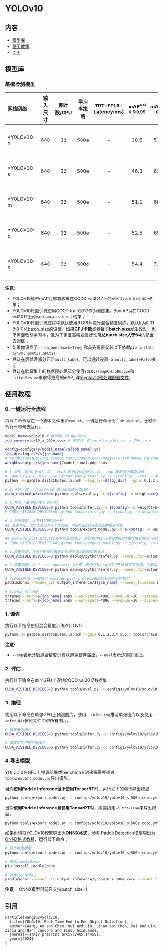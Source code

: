 # YOLOv10

## 内容

- [模型库](#模型库)
- [使用教程](#使用教程)
- [引用](#引用)

## 模型库

### 基础检测模型

| 网络网络       | 输入尺寸 | 图片数/GPU | 学习率策略 | TRT-FP16-Latency(ms) | mAP<sup>val<br>0.5:0.95 | mAP<sup>val<br>0.5 | Params(M) | FLOPs(G) |                                      下载链接                                      |               配置文件                |
|:-----------|:----:|:-------:|:-----:|:--------------------:|:-----------------------:|:------------------:|:---------:|:--------:|:------------------------------------------------------------------------------:|:---------------------------------:|
| *YOLOv10-n | 640  |   32    | 500e  |          -           |          38.5           |        53.9        |    2.3    |   6.7    | [下载链接](https://bj.bcebos.com/v1/paddledet/models/yolov10_n_500e_coco.pdparams) | [配置文件](./yolov10_n_500e_coco.yml) |
| *YOLOv10-s | 640  |   32    | 500e  |          -           |          46.3           |        63.0        |    7.2    |   21.6   | [下载链接](https://bj.bcebos.com/v1/paddledet/models/yolov10_s_500e_coco.pdparams) | [配置文件](./yolov10_s_500e_coco.yml) |
| *YOLOv10-m | 640  |   32    | 500e  |          -           |          51.1           |        68.2        |   15.4    |   59.1   | [下载链接](https://bj.bcebos.com/v1/paddledet/models/yolov10_m_500e_coco.pdparams) | [配置文件](./yolov10_m_500e_coco.yml) |
| *YOLOv10-b | 640  |   32    | 500e  |          -           |          52.5           |        69.6        |   19.1    |   92.0   | [下载链接](https://bj.bcebos.com/v1/paddledet/models/yolov10_b_500e_coco.pdparams) | [配置文件](./yolov10_b_500e_coco.yml) |
| *YOLOv10-x | 640  |   32    | 500e  |          -           |          54.4           |        71.3        |   29.5    |  160.4   | [下载链接](https://bj.bcebos.com/v1/paddledet/models/yolov10_x_500e_coco.pdparams) | [配置文件](./yolov10_x_500e_coco.yml) |

**注意:**

- YOLOv10模型mAP为部署权重在COCO val2017上的`mAP(IoU=0.5:0.95)`结果；
- YOLOv10模型训练使用COCO train2017作为训练集，Box AP为在COCO val2017上的`mAP(IoU=0.5:0.95)`结果；
- YOLOv10模型训练过程中默认使用8 GPUs进行混合精度训练，默认lr为0.01为8卡总batch_size的设置，如果**GPU卡数**或者每卡**batch
  size**发生改动，也不需要改动学习率，但为了保证高精度最好使用**总batch size大于64**的配置去训练；
- 如果你设置了`--run_benchmark=True`, 你首先需要安装以下依赖`pip install pynvml psutil GPUtil`。
- 默认在后处理部分开启`multi_label`，可以通过设置`-o multi_label=False`关闭
- 默认在验证集上的数据预处理部分使用`YOLOv5KeepRatioResize`和`LetterResize`来取得更高的mAP,
  详见[yolov10预处理配置文件](./_base_/yolov10_reader.yml)。

## 使用教程

### 0. **一键运行全流程**

将以下命令写在一个脚本文件里如```run.sh```，一键运行命令为：```sh run.sh```，也可命令行一句句去运行。

```bash
model_name=yolov10 # 可修改，如 ppyoloe
job_name=yolov10_s_500e_coco # 可修改，如 ppyoloe_plus_crn_s_80e_coco

config=configs/${model_name}/${job_name}.yml
log_dir=log_dir/${job_name}
# weights=https://bj.bcebos.com/v1/paddledet/models/${job_name}.pdparams
weights=output/${job_name}/model_final.pdparams

# 1.训练（单卡/多卡），加 --eval 表示边训边评估，加 --amp 表示混合精度训练
# CUDA_VISIBLE_DEVICES=0 python tools/train.py -c ${config} --eval --amp
python -m paddle.distributed.launch --log_dir=${log_dir} --gpus 0,1,2,3,4,5,6,7 tools/train.py -c ${config} --eval --amp

# 2.评估，加 --classwise 表示输出每一类mAP
CUDA_VISIBLE_DEVICES=0 python tools/eval.py -c ${config} -o weights=${weights} --classwise

# 3.预测 (单张图/图片文件夹）
CUDA_VISIBLE_DEVICES=0 python tools/infer.py -c ${config} -o weights=${weights} --infer_img=demo/000000014439_640x640.jpg --draw_threshold=0.5
# CUDA_VISIBLE_DEVICES=0 python tools/infer.py -c ${config} -o weights=${weights} --infer_dir=demo/ --draw_threshold=0.5

# 4.导出模型，以下3种模式选一种
## 普通导出，加trt表示用于trt加速，对NMS和silu激活函数提速明显
CUDA_VISIBLE_DEVICES=0 python tools/export_model.py -c ${config} -o weights=${weights} # trt=True

## exclude_post_process去除后处理导出，返回和YOLOv5导出ONNX时相同格式的concat后的1个Tensor，是未缩放回原图的坐标+分类置信度
# CUDA_VISIBLE_DEVICES=0 python tools/export_model.py -c ${config} -o weights=${weights} exclude_post_process=True # trt=True

# 5.部署预测，注意不能使用去除后处理导出后的模型去预测
CUDA_VISIBLE_DEVICES=0 python deploy/python/infer.py --model_dir=output_inference/${job_name} --image_file=demo/000000014439_640x640.jpg --device=GPU

# 6.部署测速，加 “--run_mode=trt_fp16” 表示在TensorRT FP16模式下测速，注意如需用到 trt_fp16 则必须为加 trt=True 导出的模型
CUDA_VISIBLE_DEVICES=0 python deploy/python/infer.py --model_dir=output_inference/${job_name} --image_file=demo/000000014439_640x640.jpg --device=GPU --run_benchmark=True # --run_mode=trt_fp16

# 7.onnx导出，一般结合 exclude_post_process去除后处理导出的模型
paddle2onnx --model_dir output_inference/${job_name} --model_filename model.pdmodel --params_filename model.pdiparams --opset_version 12 --save_file ${job_name}.onnx

# 8.onnx trt测速
trtexec --onnx=${job_name}.onnx --workspace=4096 --avgRuns=10 --shapes=input:1x3x640x640 --fp16
trtexec --onnx=${job_name}.onnx --workspace=4096 --avgRuns=10 --shapes=input:1x3x640x640 --fp32
```

### 1. 训练

执行以下指令使用混合精度训练YOLOv10

```bash
python -m paddle.distributed.launch --gpus 0,1,2,3,4,5,6,7 tools/train.py -c configs/yolov10/yolov10_s_500e_coco.yml --amp --eval
```

**注意:**

- `--amp`表示开启混合精度训练以避免显存溢出，`--eval`表示边训边验证。

### 2. 评估

执行以下命令在单个GPU上评估COCO val2017数据集

```bash
CUDA_VISIBLE_DEVICES=0 python tools/eval.py -c configs/yolov10/yolov10_s_500e_coco.yml -o weights=https://bj.bcebos.com/v1/paddledet/models/yolov10_s_500e_coco.pdparams
```

### 3. 推理

使用以下命令在单张GPU上预测图片，使用`--infer_img`推理单张图片以及使用`--infer_dir`推理文件中的所有图片。

```bash
# 推理单张图片
CUDA_VISIBLE_DEVICES=0 python tools/infer.py -c configs/yolov10/yolov10_s_500e_coco.yml -o weights=https://bj.bcebos.com/v1/paddledet/models/yolov10_s_500e_coco.pdparams --infer_img=demo/000000014439_640x640.jpg

# 推理文件中的所有图片
CUDA_VISIBLE_DEVICES=0 python tools/infer.py -c configs/yolov10/yolov10_s_500e_coco.yml -o weights=https://bj.bcebos.com/v1/paddledet/models/yolov10_s_500e_coco.pdparams --infer_dir=demo
```

### 4.导出模型

YOLOv10在GPU上推理部署或benchmark测速等需要通过`tools/export_model.py`导出模型。

当你**使用Paddle Inference但不使用TensorRT**时，运行以下的命令导出模型

```bash
python tools/export_model.py -c configs/yolov10/yolov10_s_500e_coco.yml -o weights=https://bj.bcebos.com/v1/paddledet/models/yolov10_s_500e_coco.pdparams
```

当你**使用Paddle Inference且使用TensorRT**时，需要指定`-o trt=True`来导出模型。

```bash
python tools/export_model.py -c configs/yolov10/yolov10_s_500e_coco.yml -o weights=https://bj.bcebos.com/v1/paddledet/models/yolov10_s_500e_coco.pdparams trt=True
```

如果你想将YOLOv10模型导出为**ONNX格式**，参考
[PaddleDetection模型导出为ONNX格式教程](../../deploy/EXPORT_ONNX_MODEL.md)，运行以下命令：

```bash
# 导出推理模型
python tools/export_model.py -c configs/yolov10/yolov10_s_500e_coco.yml --output_dir=output_inference -o weights=https://bj.bcebos.com/v1/paddledet/models/yolov10_s_500e_coco.pdparams

# 安装paddle2onnx
pip install paddle2onnx

# 转换成onnx格式
paddle2onnx --model_dir output_inference/yolov10_s_500e_coco --model_filename model.pdmodel --params_filename model.pdiparams --opset_version 11 --save_file yolov10_s_500e_coco.onnx
```

**注意：** ONNX模型目前只支持batch_size=1

## 引用

```
@article{wang2024yolov10,
  title={YOLOv10: Real-Time End-to-End Object Detection},
  author={Wang, Ao and Chen, Hui and Liu, Lihao and Chen, Kai and Lin, Zijia and Han, Jungong and Ding, Guiguang},
  journal={arXiv preprint arXiv:2405.14458},
  year={2024}
}
```
